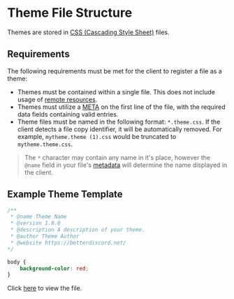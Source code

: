 # Theme File Structure
Themes are stored in [CSS (Cascading Style Sheet)](https://developer.mozilla.org/en-US/docs/Web/CSS) files. 

## Requirements

The following requirements must be met for the client to register a file as a theme:
- Themes must be contained within a single file. This does not include usage of [remote resources](todo).
- Themes must utilize a [META](todo) on the first line of the file, with the required data fields containing valid entries.
- Theme files must be named in the following format: `*.theme.css`. If the client detects a file copy identifier, it will be automatically removed. For example, `mytheme.theme (1).css` would be truncated to `mytheme.theme.css`.
> The `*` character may contain any name in it's place, however the `@name` field in your file's [metadata](todo) will determine the name displayed in the client.

## Example Theme Template

```css
/**
 * @name Theme Name
 * @version 1.0.0
 * @description A description of your theme.
 * @author Theme Author
 * @website https://betterdiscord.net/
*/

body {
    background-color: red;
}
```

Click [here](https://github.com/BetterDiscord/Documentation/blob/main/examples/example.theme.css) to view the file.
